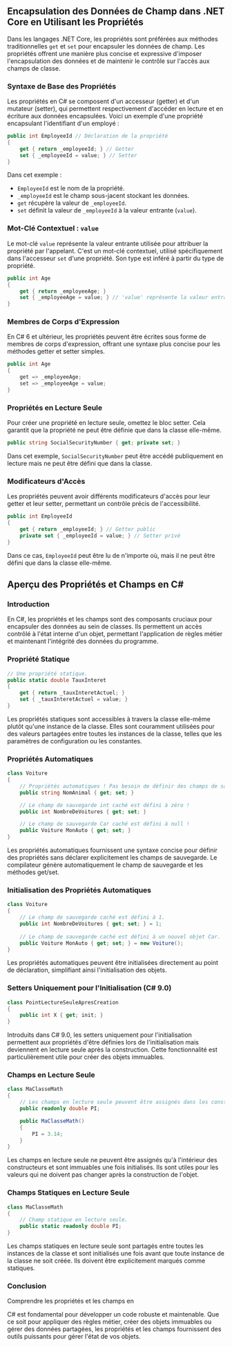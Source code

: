 ## Encapsulation des Données de Champ dans .NET Core en Utilisant les Propriétés

Dans les langages .NET Core, les propriétés sont préférées aux méthodes traditionnelles `get` et `set` pour encapsuler les données de champ. Les propriétés offrent une manière plus concise et expressive d'imposer l'encapsulation des données et de maintenir le contrôle sur l'accès aux champs de classe.

### Syntaxe de Base des Propriétés

Les propriétés en C# se composent d'un accesseur (getter) et d'un mutateur (setter), qui permettent respectivement d'accéder en lecture et en écriture aux données encapsulées. Voici un exemple d'une propriété encapsulant l'identifiant d'un employé :

```csharp
public int EmployeeId // Déclaration de la propriété
{
    get { return _employeeId; } // Getter
    set { _employeeId = value; } // Setter
}
```

Dans cet exemple :
- `EmployeeId` est le nom de la propriété.
- `_employeeId` est le champ sous-jacent stockant les données.
- `get` récupère la valeur de `_employeeId`.
- `set` définit la valeur de `_employeeId` à la valeur entrante (`value`).

### Mot-Clé Contextuel : `value`

Le mot-clé `value` représente la valeur entrante utilisée pour attribuer la propriété par l'appelant. C'est un mot-clé contextuel, utilisé spécifiquement dans l'accesseur `set` d'une propriété. Son type est inféré à partir du type de propriété.

```csharp
public int Age
{
    get { return _employeeAge; }
    set { _employeeAge = value; } // 'value' représente la valeur entrante
}
```

### Membres de Corps d'Expression

En C# 6 et ultérieur, les propriétés peuvent être écrites sous forme de membres de corps d'expression, offrant une syntaxe plus concise pour les méthodes getter et setter simples.

```csharp
public int Age
{
    get => _employeeAge;
    set => _employeeAge = value;
}
```

### Propriétés en Lecture Seule

Pour créer une propriété en lecture seule, omettez le bloc setter. Cela garantit que la propriété ne peut être définie que dans la classe elle-même.

```csharp
public string SocialSecurityNumber { get; private set; }
```

Dans cet exemple, `SocialSecurityNumber` peut être accédé publiquement en lecture mais ne peut être défini que dans la classe.

### Modificateurs d'Accès

Les propriétés peuvent avoir différents modificateurs d'accès pour leur getter et leur setter, permettant un contrôle précis de l'accessibilité.

```csharp
public int EmployeeId
{
    get { return _employeeId; } // Getter public
    private set { _employeeId = value; } // Setter privé
}
```

Dans ce cas, `EmployeeId` peut être lu de n'importe où, mais il ne peut être défini que dans la classe elle-même.

## Aperçu des Propriétés et Champs en C#

### Introduction
En C#, les propriétés et les champs sont des composants cruciaux pour encapsuler des données au sein de classes. Ils permettent un accès contrôlé à l'état interne d'un objet, permettant l'application de règles métier et maintenant l'intégrité des données du programme.

### Propriété Statique
```csharp
// Une propriété statique.
public static double TauxInteret
{
    get { return _tauxInteretActuel; }
    set { _tauxInteretActuel = value; }
}
```
Les propriétés statiques sont accessibles à travers la classe elle-même plutôt qu'une instance de la classe. Elles sont couramment utilisées pour des valeurs partagées entre toutes les instances de la classe, telles que les paramètres de configuration ou les constantes.

### Propriétés Automatiques
```csharp
class Voiture
{
    // Propriétés automatiques ! Pas besoin de définir des champs de sauvegarde.
    public string NomAnimal { get; set; }

    // Le champ de sauvegarde int caché est défini à zéro !
    public int NombreDeVoitures { get; set; }

    // Le champ de sauvegarde Car caché est défini à null !
    public Voiture MonAuto { get; set; }
}
```
Les propriétés automatiques fournissent une syntaxe concise pour définir des propriétés sans déclarer explicitement les champs de sauvegarde. Le compilateur génère automatiquement le champ de sauvegarde et les méthodes get/set.

### Initialisation des Propriétés Automatiques
```csharp
class Voiture
{
    // Le champ de sauvegarde caché est défini à 1.
    public int NombreDeVoitures { get; set; } = 1;
    
    // Le champ de sauvegarde caché est défini à un nouvel objet Car.
    public Voiture MonAuto { get; set; } = new Voiture();
}
```
Les propriétés automatiques peuvent être initialisées directement au point de déclaration, simplifiant ainsi l'initialisation des objets.

### Setters Uniquement pour l'Initialisation (C# 9.0)
```csharp
class PointLectureSeuleApresCreation
{
    public int X { get; init; }
}
```
Introduits dans C# 9.0, les setters uniquement pour l'initialisation permettent aux propriétés d'être définies lors de l'initialisation mais deviennent en lecture seule après la construction. Cette fonctionnalité est particulièrement utile pour créer des objets immuables.

### Champs en Lecture Seule
```csharp
class MaClasseMath
{
    // Les champs en lecture seule peuvent être assignés dans les constructeurs.
    public readonly double PI;

    public MaClasseMath()
    {
        PI = 3.14;
    }
}
```
Les champs en lecture seule ne peuvent être assignés qu'à l'intérieur des constructeurs et sont immuables une fois initialisés. Ils sont utiles pour les valeurs qui ne doivent pas changer après la construction de l'objet.

### Champs Statiques en Lecture Seule
```csharp
class MaClasseMath
{
    // Champ statique en lecture seule.
    public static readonly double PI;
}
```
Les champs statiques en lecture seule sont partagés entre toutes les instances de la classe et sont initialisés une fois avant que toute instance de la classe ne soit créée. Ils doivent être explicitement marqués comme statiques.

### Conclusion
Comprendre les propriétés et les champs en

 C# est fondamental pour développer un code robuste et maintenable. Que ce soit pour appliquer des règles métier, créer des objets immuables ou gérer des données partagées, les propriétés et les champs fournissent des outils puissants pour gérer l'état de vos objets.